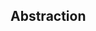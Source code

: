 <link rel="stylesheet" href="{{baseUrl}}/css/textbook.css">

<div class="website-content">

## Abstraction

<div id="main">

<include src="what/embed.md" />

</div>

</div>
